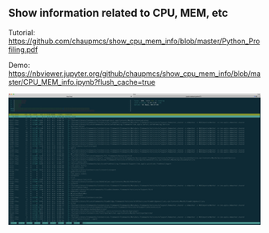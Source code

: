 ## Show information related to CPU, MEM, etc

Tutorial: https://github.com/chaupmcs/show_cpu_mem_info/blob/master/Python_Profiling.pdf

Demo: https://nbviewer.jupyter.org/github/chaupmcs/show_cpu_mem_info/blob/master/CPU_MEM_info.ipynb?flush_cache=true


![HTOP interface](HTOP.png)

